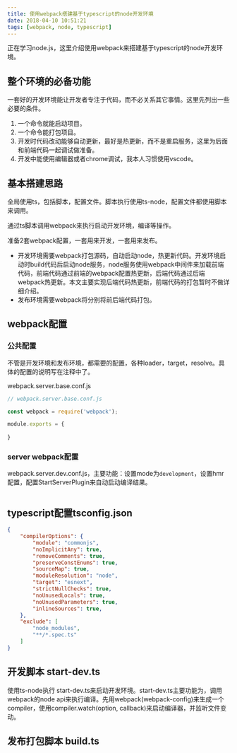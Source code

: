 ```yaml
---
title: 使用webpack搭建基于typescript的node开发环境
date: 2018-04-10 10:51:21
tags: [webpack, node, typescript]
---
```


正在学习node.js，这里介绍使用webpack来搭建基于typescript的node开发环境。

<!-- more -->

## 整个环境的必备功能

一套好的开发环境能让开发者专注于代码，而不必关系其它事情。这里先列出一些必要的条件。

1. 一个命令就能启动项目。
2. 一个命令能打包项目。
3. 开发时代码改动能够自动更新，最好是热更新，而不是重启服务，这里为后面和前端代码一起调试做准备。
4. 开发中能使用编辑器或者chrome调试，我本人习惯使用vscode。

## 基本搭建思路

全局使用ts，包括脚本，配置文件。脚本执行使用ts-node，配置文件都使用脚本来调用。

通过ts脚本调用webpack来执行启动开发环境，编译等操作。

准备2套webpack配置，一套用来开发，一套用来发布。

- 开发环境需要webpack打包源码，自动启动node，热更新代码。开发环境启动时build代码后启动node服务，node服务使用webpack中间件来加载前端代码，前端代码通过前端的webpack配置热更新，后端代码通过后端webpack热更新。本文主要实现后端代码热更新，前端代码的打包暂时不做详细介绍。
- 发布环境需要webpack将分别将前后端代码打包。

## webpack配置

### 公共配置

不管是开发环境和发布环境，都需要的配置，各种loader，target，resolve。具体的配置的说明写在注释中了。

webpack.server.base.conf.js

```javascript
// webpack.server.base.conf.js

const webpack = require('webpack');

module.exports = {
    
}

```

### server webpack配置

webpack.server.dev.conf.js，主要功能：设置mode为`development`，设置hmr配置，配置StartServerPlugin来自动启动编译结果。

```javascript
```

## typescript配置tsconfig.json

```json
{
    "compilerOptions": {
        "module": "commonjs",
        "noImplicitAny": true,
        "removeComments": true,
        "preserveConstEnums": true,
        "sourceMap": true,
        "moduleResolution": "node",
        "target": "esnext",
        "strictNullChecks": true,
        "noUnusedLocals": true,
        "noUnusedParameters": true,
        "inlineSources": true,
    },
    "exclude": [
        "node_modules",
        "**/*.spec.ts"
    ]
}
```
## 开发脚本 start-dev.ts

使用ts-node执行 start-dev.ts来启动开发环境。start-dev.ts主要功能为，调用webpack的node api来执行编译。先用webpack(webpack-config)来生成一个compiler，使用compiler.watch(option, callback)来启动编译器，并监听文件变动。

## 发布打包脚本 build.ts
